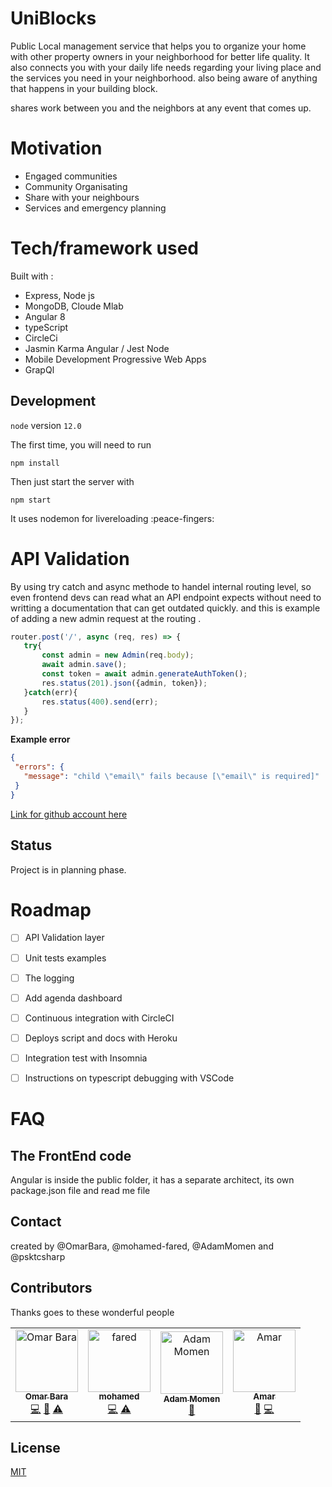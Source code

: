 # UniBlocks 

Public Local management service that helps you to organize your home with other property owners in your neighborhood for better life quality.
It also connects you with your daily life needs regarding your living place and the services you need in your neighborhood.
also being aware of anything that happens in your building block.

shares work between you and the neighbors at any event that comes up.

# Motivation

- Engaged communities
- Community Organisating
- Share with your neighbours
- Services and emergency planning


# Tech/framework used

 Built with :
- Express, Node js 
- MongoDB, Cloude Mlab
- Angular 8
- typeScript
- CircleCi
- Jasmin Karma Angular / Jest Node
- Mobile Development Progressive Web Apps
- GrapQl




## Development

`node` version `12.0`


The first time, you will need to run

```
npm install
```

Then just start the server with 

```
npm start
```
It uses nodemon for livereloading :peace-fingers:

# API Validation
 
 By using try catch and async methode to handel internal routing level, so even frontend devs can read what an API endpoint expects without need to writting a documentation that can get outdated quickly.
 and this is example of adding a new admin request at the routing .

 ```js
 router.post('/', async (req, res) => {
    try{
        const admin = new Admin(req.body);
        await admin.save();
        const token = await admin.generateAuthToken();
        res.status(201).json({admin, token});
    }catch(err){
        res.status(400).send(err);
    }
});
 ```

 **Example error**

 ```json
 {
  "errors": {
    "message": "child \"email\" fails because [\"email\" is required]"
  }
 } 
 ```

[Link for github account here](https://github.com/n0tw0rking) 
## Status
Project is in planning phase.

# Roadmap
- [ ] API Validation layer 
- [ ] Unit tests examples
- [ ] The logging 
- [ ] Add agenda dashboard
- [ ] Continuous integration with CircleCI 
- [ ] Deploys script and docs with Heroku
- [ ] Integration test with Insomnia  
- [ ] Instructions on typescript debugging with VSCode


# FAQ 

 ## The FrontEnd code
   Angular is inside the public folder, it has a separate architect, its own package.json file and read me file  
   
## Contact
created by @OmarBara, @mohamed-fared, @AdamMomen and @psktcsharp

## Contributors

Thanks goes to these wonderful people

<!-- ALL-CONTRIBUTORS-LIST:START - Do not remove or modify this section -->
<!-- prettier-ignore -->
<table>
  <tr>
    <td align="center"><a href="https://github.com/OmarBara"><img src="https://avatars0.githubusercontent.com/u/26072723?s=400&v=4" width="100px;" alt="Omar Bara"/><br /><sub><b>Omar Bara</b></sub></a><br /><a href="" title="Code">💻</a> <a href="" title="Documentation">📖</a> <a href="" title="Tests">⚠️</a></td>
    <td align="center"><a href="https://github.com/mohamed-fared"><img src="https://avatars0.githubusercontent.com/u/25877831?v=4" width="100px;" alt="fared"/><br /><sub><b>mohamed</b></sub></a><br /><a href="https://github.com/mohamed-fared" title="Code">💻</a> <a href="" title="Tests">⚠️</a></td>
    <td align="center"><a href="https://github.com/AdamMomen"><img src="https://avatars1.githubusercontent.com/u/55929982?s=400&v=4" width="100px;" alt="Adam Momen"/><br /><sub><b>Adam Momen</b></sub></a><br /><a href="https://github.com/AdamMomen" title="Bug reports">🐛</a></td>
    <td align="center"><a href="https://github.com/psktcsharp"><img src="https://avatars0.githubusercontent.com/u/23266034?s=400&v=4" width="100px;" alt="Amar"/><br /><sub><b>Amar</b></sub></a><br /><a href="https://github.com/psktcsharp" title="Bug reports">🐛</a> <a href="" title="Code">💻</a></td>   
</table>

<!-- ALL-CONTRIBUTORS-LIST:END -->

## License

[MIT](./LICENSE)

